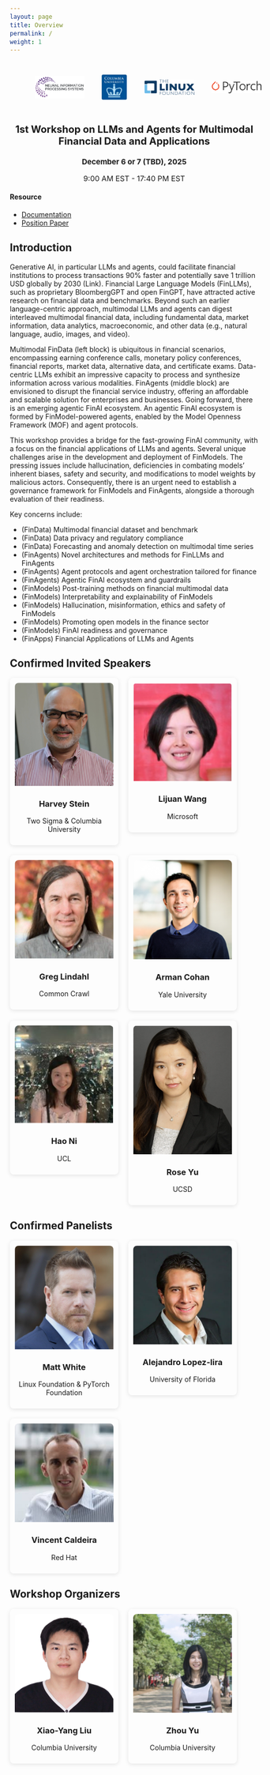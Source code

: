 ```yaml
---
layout: page
title: Overview
permalink: /
weight: 1
---
```


<div style="text-align: center; display: flex; width: 100%; justify-content: space-evenly; align-items: center; gap: 1em; padding: 2em">
  <img style="width: 20%;" src="https://github.com/Open-Finance-Lab/AI_Openness_Workshop/blob/main/docs/assets/logos/neurips.png?raw=true" alt="Neurips Logo">
  <img style="width: 10%;" src="https://github.com/Open-Finance-Lab/AI_Openness_Workshop/blob/main/docs/assets/logos/columbiau.jpeg?raw=true" alt="Columbia Logo">
  <img style="width: 20%;" src="https://github.com/Open-Finance-Lab/AI_Openness_Workshop/blob/main/docs/assets/logos/Linux_Foundation_logo.png?raw=true" alt="Linux Foundation">
  <img style="width: 20%;" src="assets/logos/pytorch.png?raw=true" alt="Pytorch">
</div>

<p align="center" style="font-size:20px; font-weight:bold;">
  1st Workshop on LLMs and Agents for Multimodal Financial Data and Applications
</p>
<p align="center" style="font-size:15px; font-weight:bold;">
  December 6 or 7 (TBD), 2025
</p>
<p align="center" style="font-size:15px;">
  9:00 AM EST - 17:40 PM EST
</p>

#### Resource
* [Documentation](https://awesome-mffms.readthedocs.io/en/latest/#)
* [Position Paper](https://arxiv.org/abs/2506.01973)

## Introduction
Generative AI, in particular LLMs and agents, could facilitate financial institutions to process transactions 90% faster and potentially save 1 trillion USD globally by 2030 (Link). Financial Large Language Models (FinLLMs), such as proprietary BloombergGPT and open FinGPT, have attracted active research on financial data and benchmarks. Beyond such an earlier language-centric approach, multimodal LLMs and agents can digest interleaved multimodal financial data, including fundamental data, market information, data analytics, macroeconomic, and other data (e.g., natural language, audio, images, and video). 

Multimodal FinData (left block) is ubiquitous in financial scenarios, encompassing earning conference calls, monetary policy conferences, financial reports, market data, alternative data, and certificate exams. Data-centric LLMs exhibit an impressive capacity to process and synthesize information across various modalities.  FinAgents (middle block) are envisioned to disrupt the financial service industry, offering an affordable and scalable solution for enterprises and businesses. Going forward, there is an emerging agentic FinAI ecosystem. An agentic FinAI ecosystem is formed by FinModel-powered agents, enabled by the Model Openness Framework (MOF) and agent protocols.

This workshop provides a bridge for the fast-growing FinAI community, with a focus on the financial applications of LLMs and agents. Several unique challenges arise in the development and deployment of FinModels.  The pressing issues include hallucination, deficiencies in combating models’ inherent biases, safety and security, and modifications to model weights by malicious actors. Consequently, there is an urgent need to establish a governance framework for FinModels and FinAgents, alongside a thorough evaluation of their readiness.

Key concerns include:
* (FinData) Multimodal financial dataset and benchmark
* (FinData) Data privacy and regulatory compliance
* (FinData) Forecasting and anomaly detection on multimodal time series
* (FinAgents) Novel architectures and methods for FinLLMs and FinAgents
* (FinAgents) Agent protocols and agent orchestration tailored for finance
* (FinAgents) Agentic FinAI ecosystem and guardrails
* (FinModels) Post-training methods on financial multimodal data
* (FinModels) Interpretability and explainability of FinModels
* (FinModels) Hallucination, misinformation, ethics and safety of FinModels
* (FinModels) Promoting open models in the finance sector
* (FinModels) FinAI readiness and governance 
* (FinApps) Financial Applications of LLMs and Agents


## Confirmed Invited Speakers
<div style="display: flex; flex-wrap: wrap; gap: 20px;">

  <a href="https://www.linkedin.com/in/harveyjstein/" target="_blank" style="text-decoration:none; color: inherit;">
    <div style="box-shadow: 0 2px 8px rgba(0,0,0,0.1); border-radius: 8px; padding: 10px; text-align: center; width: 200px;">
      <img src="assets/speakers/harvey-stein.png" alt="Harvey Stein" style="width:100%; border-radius: 8px 8px 0 0;">
      <h3>Harvey Stein</h3>
      <p>Two Sigma &  Columbia University</p>
    </div>
  </a>

  <a href="https://www.microsoft.com/en-us/research/people/lijuanw/" target="_blank" style="text-decoration:none; color: inherit;">
    <div style="box-shadow: 0 2px 8px rgba(0,0,0,0.1); border-radius: 8px; padding: 10px; text-align: center; width: 200px;">
      <img src="assets/speakers/lijuan-wang.png" alt="Lijuan Wang" style="width:100%; border-radius: 8px 8px 0 0;">
      <h3>Lijuan Wang</h3>
      <p>Microsoft</p>
    </div>
  </a>

  <a href="https://www.linkedin.com/in/greglindahl/" target="_blank" style="text-decoration:none; color: inherit;">
    <div style="box-shadow: 0 2px 8px rgba(0,0,0,0.1); border-radius: 8px; padding: 10px; text-align: center; width: 200px;">
      <img src="assets/speakers/greg-lindahl.png" alt="Greg Lindahl" style="width:100%; border-radius: 8px 8px 0 0;">
      <h3>Greg Lindahl</h3>
      <p>Common Crawl</p>
    </div>
  </a>

  <a href="https://armancohan.com/" target="_blank" style="text-decoration:none; color: inherit;">
    <div style="box-shadow: 0 2px 8px rgba(0,0,0,0.1); border-radius: 8px; padding: 10px; text-align: center; width: 200px;">
      <img src="assets/speakers/arman-cohan.png" alt="Arman Cohan" style="width:100%; border-radius: 8px 8px 0 0;">
      <h3>Arman Cohan</h3>
      <p>Yale University</p>
    </div>
  </a>

  <a href="https://profiles.ucl.ac.uk/56579-hao-ni" target="_blank" style="text-decoration:none; color: inherit;">
    <div style="box-shadow: 0 2px 8px rgba(0,0,0,0.1); border-radius: 8px; padding: 10px; text-align: center; width: 200px;">
      <img src="assets/speakers/hao-ni.png" alt="Hao Ni" style="width:100%; border-radius: 8px 8px 0 0;">
      <h3>Hao Ni</h3>
      <p>UCL</p>
    </div>
  </a>

  <a href="https://roseyu.com/" target="_blank" style="text-decoration:none; color: inherit;">
    <div style="box-shadow: 0 2px 8px rgba(0,0,0,0.1); border-radius: 8px; padding: 10px; text-align: center; width: 200px;">
      <img src="assets/speakers/rose-yu.png" alt="Rose Yu" style="width:100%; border-radius: 8px 8px 0 0;">
      <h3>Rose Yu</h3>
      <p>UCSD</p>
    </div>
  </a>

</div>

## Confirmed Panelists
<div style="display: flex; flex-wrap: wrap; gap: 20px;">

  <a href="https://www.matt-white.com/" target="_blank" style="text-decoration:none; color: inherit;">
    <div style="box-shadow: 0 2px 8px rgba(0,0,0,0.1); border-radius: 8px; padding: 10px; text-align: center; width: 200px;">
      <img src="assets/speakers/matt-white.png" alt="Matt White" style="width:100%; border-radius: 8px 8px 0 0;">
      <h3>Matt White</h3>
      <p>Linux Foundation &  PyTorch Foundation</p>
    </div>
  </a>

  <a href="https://alejandrolopezlira.site/" target="_blank" style="text-decoration:none; color: inherit;">
    <div style="box-shadow: 0 2px 8px rgba(0,0,0,0.1); border-radius: 8px; padding: 10px; text-align: center; width: 200px;">
      <img src="assets/speakers/alejandro.png" alt="Alejandro" style="width:100%; border-radius: 8px 8px 0 0;">
      <h3>Alejandro Lopez-lira</h3>
      <p>University of Florida</p>
    </div>
  </a>

  <a href="https://www.linkedin.com/in/caldeirav?originalSubdomain=sg" target="_blank" style="text-decoration:none; color: inherit;">
    <div style="box-shadow: 0 2px 8px rgba(0,0,0,0.1); border-radius: 8px; padding: 10px; text-align: center; width: 200px;">
      <img src="assets/speakers/vincent.png" alt="Greg Lindahl" style="width:100%; border-radius: 8px 8px 0 0;">
      <h3>Vincent Caldeira</h3>
      <p>Red Hat</p>
    </div>
  </a>

</div>

## Workshop Organizers
<div style="display: flex; flex-wrap: wrap; gap: 20px;">

  <a href="https://scholar.google.com/citations?user=C83b8ncAAAAJ&hl=en" target="_blank" style="text-decoration:none; color: inherit;">
    <div style="box-shadow: 0 2px 8px rgba(0,0,0,0.1); border-radius: 8px; padding: 10px; text-align: center; width: 200px;">
      <img 
        src="assets/organizers/liu-xy.png" 
        alt="Xiao-Yang Liu" 
        style="
          width: 100%; 
          height: 200px; 
          object-fit: cover; 
          border-radius: 8px 8px 0 0;">
      <h3>Xiao-Yang Liu</h3>
      <p>Columbia University</p>
    </div>
  </a>

  <a href="https://www.cs.columbia.edu/~zhouyu/" target="_blank" style="text-decoration:none; color: inherit;">
    <div style="box-shadow: 0 2px 8px rgba(0,0,0,0.1); border-radius: 8px; padding: 10px; text-align: center; width: 200px;">
      <img 
        src="assets/organizers/yu-zhou.png" 
        alt="Zhou Yu" 
        style="
          width: 100%; 
          height: 200px; 
          object-fit: cover; 
          border-radius: 8px 8px 0 0;">
      <h3>Zhou Yu</h3>
      <p>Columbia University</p>
    </div>
  </a>

  <!-- Continue similarly for other images -->

</div>





